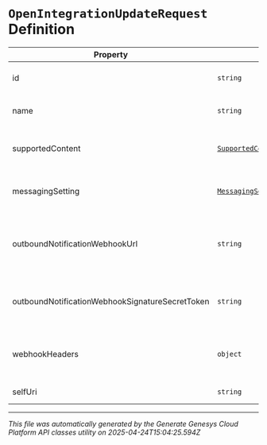 # `OpenIntegrationUpdateRequest` Definition

| Property | Type | Required | Description |
|----------|------|----------|-------------|
| id | `string` | No | The globally unique identifier for the object. |
| name | `string` | Yes | The name of the Open messaging integration. |
| supportedContent | [`SupportedContentReference`](supportedcontentreference-definition.md) | No | Defines the SupportedContent profile configured for an integration |
| messagingSetting | [`MessagingSettingRequestReference`](messagingsettingrequestreference-definition.md) | No | Defines the message settings to be applied for this integration |
| outboundNotificationWebhookUrl | `string` | No | The outbound notification webhook URL for the Open messaging integration. |
| outboundNotificationWebhookSignatureSecretToken | `string` | No | The outbound notification webhook signature secret token. |
| webhookHeaders | `object` | No | The user specified headers for the Open messaging integration. |
| selfUri | `string` | No | The URI for this object |

---

*This file was automatically generated by the Generate Genesys Cloud Platform API classes utility on 2025-04-24T15:04:25.594Z*